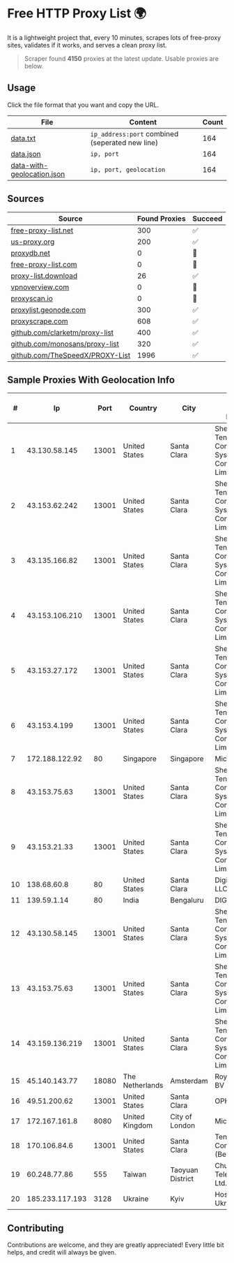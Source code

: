 
# Free HTTP Proxy List 🌍

It is a lightweight project that, every 10 minutes, scrapes lots of free-proxy sites, validates if it works, and serves a clean proxy list.


> Scraper found **4150** proxies at the latest update. Usable proxies are below.

## Usage

Click the file format that you want and copy the URL.


|File|Content|Count|
|----|-------|-----|
|[data.txt](https://raw.githubusercontent.com/themiralay/Proxy-List-World/master/data.txt)|`ip_address:port` combined (seperated new line)|164|
|[data.json](https://raw.githubusercontent.com/themiralay/Proxy-List-World/master/data.json)|`ip, port`|164|
|[data-with-geolocation.json](https://raw.githubusercontent.com/themiralay/Proxy-List-World/master/data-with-geolocation.json)|`ip, port, geolocation`|164|

## Sources

|Source|Found Proxies|Succeed|
|------|-------------|-------|
|[free-proxy-list.net](https://free-proxy-list.net)|300|✅|
|[us-proxy.org](https://www.us-proxy.org)|200|✅|
|[proxydb.net](http://proxydb.net)|0|🚫|
|[free-proxy-list.com](https://free-proxy-list.com/?page=&port=&type%5B%5D=http&type%5B%5D=https&up_time=0&search=Search)|0|🚫|
|[proxy-list.download](https://www.proxy-list.download/HTTP)|26|✅|
|[vpnoverview.com](https://vpnoverview.com/privacy/anonymous-browsing/free-proxy-servers)|0|🚫|
|[proxyscan.io](https://www.proxyscan.io)|0|🚫|
|[proxylist.geonode.com](https://proxylist.geonode.com/api/proxy-list?limit=300&page=1&sort_by=lastChecked&sort_type=desc&protocols=http,https)|300|✅|
|[proxyscrape.com](https://api.proxyscrape.com/v2/?request=displayproxies&protocol=http&timeout=10000&country=all&ssl=all&anonymity=all)|608|✅|
|[github.com/clarketm/proxy-list](https://raw.githubusercontent.com/clarketm/proxy-list/master/proxy-list-raw.txt)|400|✅|
|[github.com/monosans/proxy-list](https://raw.githubusercontent.com/monosans/proxy-list/main/proxies/http.txt)|320|✅|
|[github.com/TheSpeedX/PROXY-List](https://raw.githubusercontent.com/TheSpeedX/PROXY-List/master/http.txt)|1996|✅|


## Sample Proxies With Geolocation Info

|#|Ip|Port|Country|City|Internet Service Provider|
|-|--|----|-------|----|-------------------------|
|1|43.130.58.145|13001|United States|Santa Clara|Shenzhen Tencent Computer Systems Company Limited|
|2|43.153.62.242|13001|United States|Santa Clara|Shenzhen Tencent Computer Systems Company Limited|
|3|43.135.166.82|13001|United States|Santa Clara|Shenzhen Tencent Computer Systems Company Limited|
|4|43.153.106.210|13001|United States|Santa Clara|Shenzhen Tencent Computer Systems Company Limited|
|5|43.153.27.172|13001|United States|Santa Clara|Shenzhen Tencent Computer Systems Company Limited|
|6|43.153.4.199|13001|United States|Santa Clara|Shenzhen Tencent Computer Systems Company Limited|
|7|172.188.122.92|80|Singapore|Singapore|Microsoft|
|8|43.153.75.63|13001|United States|Santa Clara|Shenzhen Tencent Computer Systems Company Limited|
|9|43.153.21.33|13001|United States|Santa Clara|Shenzhen Tencent Computer Systems Company Limited|
|10|138.68.60.8|80|United States|Santa Clara|DigitalOcean, LLC|
|11|139.59.1.14|80|India|Bengaluru|DIGITALOCEAN|
|12|43.130.58.145|13001|United States|Santa Clara|Shenzhen Tencent Computer Systems Company Limited|
|13|43.153.75.63|13001|United States|Santa Clara|Shenzhen Tencent Computer Systems Company Limited|
|14|43.159.136.219|13001|United States|Santa Clara|Shenzhen Tencent Computer Systems Company Limited|
|15|45.140.143.77|18080|The Netherlands|Amsterdam|RoyaleHosting BV|
|16|49.51.200.62|13001|United States|Santa Clara|OPHL|
|17|172.167.161.8|8080|United Kingdom|City of London|Microsoft|
|18|170.106.84.6|13001|United States|Santa Clara|Tencent Cloud Computing (Beijing) Co|
|19|60.248.77.86|555|Taiwan|Taoyuan District|Chunghwa Telecom Co., Ltd.|
|20|185.233.117.193|3128|Ukraine|Kyiv|Hosting Ukraine LTD|



## Contributing

Contributions are welcome, and they are greatly appreciated! Every
little bit helps, and credit will always be given.

